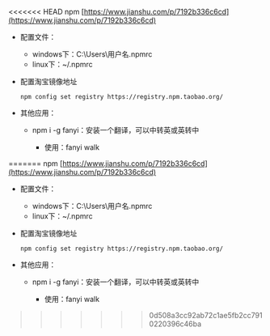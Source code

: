 <<<<<<< HEAD
npm [https://www.jianshu.com/p/7192b336c6cd](https://www.jianshu.com/p/7192b336c6cd)

* 配置文件：
  * windows下：C:\Users\用户名.npmrc
  * linux下：~/.npmrc
* 配置淘宝镜像地址
  ```
  npm config set registry https://registry.npm.taobao.org/
  ```
* 其他应用：

  * npm i -g fanyi：安装一个翻译，可以中转英或英转中

    * 使用：fanyi walk



=======
npm [https://www.jianshu.com/p/7192b336c6cd](https://www.jianshu.com/p/7192b336c6cd)

* 配置文件：
  * windows下：C:\Users\用户名.npmrc
  * linux下：~/.npmrc
* 配置淘宝镜像地址
  ```
  npm config set registry https://registry.npm.taobao.org/
  ```
* 其他应用：

  * npm i -g fanyi：安装一个翻译，可以中转英或英转中

    * 使用：fanyi walk



>>>>>>> 0d508a3cc92ab72c1ae5fb2cc7910220396c46ba
